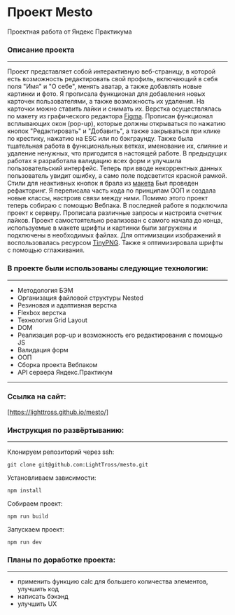 # **Проект Mesto**
Проектная работа от Яндекс Практикума

### Описание проекта
--------------------
Проект представляет собой интерактивную веб-страницу, в которой есть возможность редактировать свой профиль, включающий в себя поля "Имя" и "О себе", менять аватар, а также добавлять новые картинки и фото. Я прописала функционал для добавления новых карточек пользователями, а также возможность их удаления. На карточки можно ставить лайки и снимать их. Верстка осуществлялась по макету из графического редактора [Figma](https://www.figma.com/file/bjyvbKKJN2naO0ucURl2Z0/JavaScript.-Sprint-5?node-id=0%3A1). Прописан функционал всплывающих окон (pop-up), которые должны открываться по нажатию кнопок "Редактировать" и "Добавить", а также закрываться при клике по крестику, нажатию на ESC или по бэкграунду. Также была тщательная работа в функциональных ветках, именование их, слияние и удаление ненужных, что пригодится в настоящей работе. В предыдущих работах я разработала валидацию всех форм и улучшила пользовательский интерфейс. Теперь при вводе некорректных данных пользователь увидит ошибку, а само поле подсветится красной рамкой. Стили для неактивных кнопок я брала из [макета](https://www.figma.com/file/kRVLKwYG3d1HGLvh7JFWRT/JavaScript.-Sprint-6?node-id=0%3A1)
Был проведен рефакторинг. Я переписала часть кода по принципам ООП и создала новые классы, настроив связи между ними. Помимо этого проект теперь собираю с помощью Вебпака.
В последней работе я подключила проект к серверу. Прописала различные запросы и настроила счетчик лайков.
 Проект самостоятельно реализован с самого начала до конца, используемые в макете шрифты и картинки были загружены и подключены в необходимых файлах. Для оптимизации изображений я воспользовалась ресурсом [TinyPNG](https://tinypng.com/). Также я оптимизировала шрифты с помощью сглаживания.

### В проекте были использованы следующие технологии:
-----------------------------------------------------
* Методология БЭМ
* Организация файловой структуры Nested
* Резиновая и адаптивная верстка
* Flexbox верстка
* Технология Grid Layout
* DOM
* Реализация pop-up и возможность его редактирования с помощью JS
* Валидация форм
* ООП
* Сборка проекта Вебпаком
* API сервера Яндекс.Практикум
-----------------------------------------------------------------

### Ссылка на сайт:
[https://lighttross.github.io/mesto/]

### Инструкция по развёртыванию:
---------------------------------
Клонируем репозиторий через ssh:

    git clone git@github.com:LightTross/mesto.git

Установливаем зависимости:

    npm install

Собираем проект:

    npm run build

Запускаем проект:

    npm run dev

### Планы по доработке проекта:
-------------------------------
* применить функцию calc для большего количества элементов, улучшить код
* написать бэкэнд
* улучшить UX